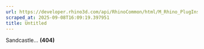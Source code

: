 ```yaml
---
url: https://developer.rhino3d.com/api/RhinoCommon/html/M_Rhino_PlugIns_PlugIn_OptionsDialogPages.htm
scraped_at: 2025-09-08T16:09:19.397951
title: Untitled
---
```


Sandcastle... **(404)**

